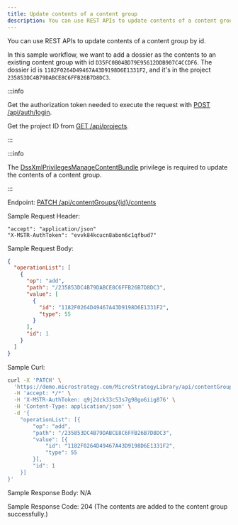 ```yaml
---
title: Update contents of a content group
description: You can use REST APIs to update contents of a content group.
---
```


<Available since="2021 Update 4" />

You can use REST APIs to update contents of a content group by id.

In this sample workflow, we want to add a dossier as the contents to an existing content group with id `D35FC0B04BD79E95612DDB907C4CCDF6`. The dossier id is `1182F0264D49467A43D9198D6E1331F2`, and it's in the project `235853DC4B79DABCE8C6FFB26B7D8DC3`.

:::info

Get the authorization token needed to execute the request with [POST /api/auth/login](https://demo.microstrategy.com/MicroStrategyLibrary/api-docs/index.html#/Authentication/postLogin).

Get the project ID from [GET /api/projects](https://demo.microstrategy.com/MicroStrategyLibrary/api-docs/index.html#/Projects/getProjects_1).

:::

:::info

The [DssXmlPrivilegesManageContentBundle](https://www2.microstrategy.com/producthelp/Current/WebAPIReference/com/microstrategy/webapi/EnumDSSXMLPrivilegeTypes.html#DssXmlPrivilegesManageContentBundle) privilege is required to update the contents of a content group.

:::

Endpoint: [PATCH /api/contentGroups/{id}/contents](https://demo.microstrategy.com/MicroStrategyLibrary/api-docs/index.html#/Content%20Groups/updateContentGroupContent)

Sample Request Header:

```http
"accept": "application/json"
"X-MSTR-AuthToken": "evvk84kcucn8abon6c1qfbud7"
```

Sample Request Body:

```json
{
  "operationList": [
    {
      "op": "add",
      "path": "/235853DC4B79DABCE8C6FFB26B7D8DC3",
      "value": [
        {
          "id": "1182F0264D49467A43D9198D6E1331F2",
          "type": 55
        }
      ],
      "id": 1
    }
  ]
}
```

Sample Curl:

```bash
curl -X 'PATCH' \
  'https://demo.microstrategy.com/MicroStrategyLibrary/api/contentGroups/D35FC0B04BD79E95612DDB907C4CCDF6/contents' \
  -H 'accept: */*' \
  -H 'X-MSTR-AuthToken: q9j2dck33c53s7g98go6iig876' \
  -H 'Content-Type: application/json' \
  -d '{
    "operationList": [{
        "op": "add",
        "path": "/235853DC4B79DABCE8C6FFB26B7D8DC3",
        "value": [{
            "id": "1182F0264D49467A43D9198D6E1331F2",
            "type": 55
        }],
        "id": 1
    }]
}'
```

Sample Response Body: N/A

Sample Response Code: 204 (The contents are added to the content group successfully.)

